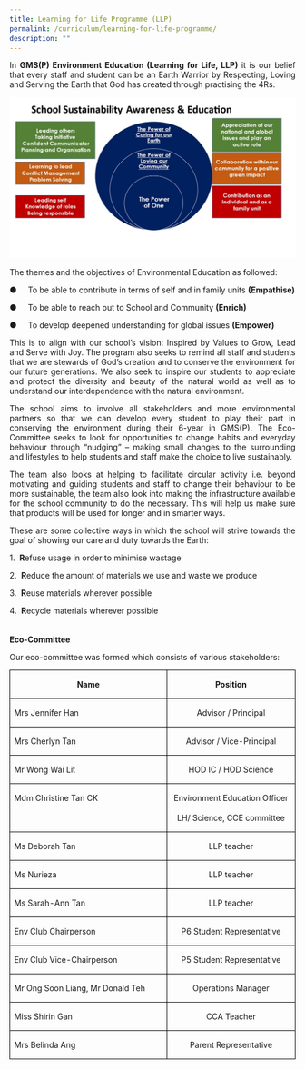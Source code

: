 ```yaml
---
title: Learning for Life Programme (LLP)
permalink: /curriculum/learning-for-life-programme/
description: ""
---
```


<p style="text-align: justify;">In <b>GMS(P) Environment Education (Learning for Life, LLP)</b> it is our belief that every staff and student can be an Earth Warrior by Respecting, Loving and Serving the Earth that God has created through practising the 4Rs.<br>

![](/images/LLP.jpg)<br>
	

</p><p style="text-align: justify;">The themes and the objectives of Environmental Education as followed:

</p><p style="text-align: justify;">●&nbsp;&nbsp;&nbsp;&nbsp; To be able to contribute in terms of self and in family units <b>(Empathise)</b>

</p><p style="text-align: justify;">●&nbsp;&nbsp;&nbsp;&nbsp; To be able to reach out to School and Community <b>(Enrich)</b>

</p><p style="text-align: justify;">●&nbsp;&nbsp;&nbsp;&nbsp; To develop deepened understanding for global issues <b>(Empower)</b>

</p><p style="text-align: justify;">This is to align with our school’s vision: Inspired by Values to Grow, Lead and Serve with Joy. The program also seeks to remind all staff and students that we are stewards of God’s creation and to conserve the environment for our future generations. We also seek to inspire our students to appreciate and protect the diversity and beauty of the natural world as well as to understand our interdependence with the natural environment.

</p><p style="text-align: justify;">The school aims to involve all stakeholders and more environmental partners so that we can develop every student to play their part in conserving the environment during their 6-year in GMS(P). The Eco-Committee seeks to look for opportunities to change habits and everyday behaviour through “nudging” – making small changes to the surrounding and lifestyles to help students and staff make the choice to live sustainably.

</p><p style="text-align: justify;">The team also looks at helping to facilitate circular activity i.e. beyond motivating and guiding students and staff to change their behaviour to be more sustainable, the team also look into making the infrastructure available for the school community to do the necessary. This will help us make sure that products will be used for longer and in smarter ways.

</p><p style="text-align: justify;">These are some collective ways in which the school will strive towards the goal of showing our care and duty towards the Earth:<br>

1.&nbsp; <b>R</b>efuse usage in order to minimise wastage<br>

2.&nbsp; <b>R</b>educe the amount of materials we use and waste we produce<br>

3.&nbsp; <b>R</b>euse materials wherever possible<br>

4.&nbsp; <b>R</b>ecycle materials wherever possible<br>
<br>
<br>
<b>Eco-Committee</b><br>
<p style="text-align: justify;">Our eco-committee was formed which consists of various stakeholders:

<table style="border-collapse:collapse;mso-table-layout-alt:fixed;border:none;
 mso-border-alt:solid black .5pt;mso-yfti-tbllook:1024;mso-padding-alt:0cm 5.4pt 0cm 5.4pt;
 mso-border-insideh:.5pt solid black;mso-border-insidev:.5pt solid black" width="612" cellpadding="0" cellspacing="0" border="1" class="MsoNormalTable"><tbody><tr style="mso-yfti-irow:0;mso-yfti-firstrow:yes"><td style="width:260.55pt;border:solid black 1.0pt;
  mso-border-alt:solid black .5pt;padding:0cm 5.4pt 0cm 5.4pt" valign="top" width="347"><p style="text-align:center;line-height:150%" align="center" class="MsoNormal"><b style="mso-bidi-font-weight:normal"><span lang="EN-SG">Name</span></b></p></td><td style="width:7.0cm;border:solid black 1.0pt;
  border-left:none;mso-border-left-alt:solid black .5pt;mso-border-alt:solid black .5pt;
  padding:0cm 5.4pt 0cm 5.4pt" valign="top" width="265"><p style="text-align:center;line-height:150%" align="center" class="MsoNormal"><b style="mso-bidi-font-weight:normal"><span lang="EN-SG">Position</span></b></p></td></tr><tr style="mso-yfti-irow:1"><td style="width:260.55pt;border:solid black 1.0pt;
  border-top:none;mso-border-top-alt:solid black .5pt;mso-border-alt:solid black .5pt;
  padding:0cm 5.4pt 0cm 5.4pt" valign="top" width="347"><p style="line-height:150%" class="MsoNormal"><span lang="EN-SG">Mrs Jennifer Han</span></p></td><td style="width:7.0cm;border-top:none;border-left:none;
  border-bottom:solid black 1.0pt;border-right:solid black 1.0pt;mso-border-top-alt:
  solid black .5pt;mso-border-left-alt:solid black .5pt;mso-border-alt:solid black .5pt;
  padding:0cm 5.4pt 0cm 5.4pt" valign="top" width="265"><p style="text-align:center;line-height:150%" align="center" class="MsoNormal"><span lang="EN-SG">Advisor / Principal</span></p></td></tr><tr style="mso-yfti-irow:2"><td style="width:260.55pt;border:solid black 1.0pt;
  border-top:none;mso-border-top-alt:solid black .5pt;mso-border-alt:solid black .5pt;
  padding:0cm 5.4pt 0cm 5.4pt" valign="top" width="347"><p style="line-height:150%" class="MsoNormal"><span lang="EN-SG">Mrs Cherlyn Tan</span></p></td><td style="width:7.0cm;border-top:none;border-left:none;
  border-bottom:solid black 1.0pt;border-right:solid black 1.0pt;mso-border-top-alt:
  solid black .5pt;mso-border-left-alt:solid black .5pt;mso-border-alt:solid black .5pt;
  padding:0cm 5.4pt 0cm 5.4pt" valign="top" width="265"><p style="text-align:center;line-height:150%" align="center" class="MsoNormal"><span lang="EN-SG">Advisor / Vice-Principal</span></p></td></tr><tr style="mso-yfti-irow:3"><td style="width:260.55pt;border:solid black 1.0pt;
  border-top:none;mso-border-top-alt:solid black .5pt;mso-border-alt:solid black .5pt;
  padding:0cm 5.4pt 0cm 5.4pt" valign="top" width="347"><p style="line-height:150%" class="MsoNormal"><span lang="EN-SG">Mr Wong Wai Lit</span></p></td><td style="width:7.0cm;border-top:none;border-left:none;
  border-bottom:solid black 1.0pt;border-right:solid black 1.0pt;mso-border-top-alt:
  solid black .5pt;mso-border-left-alt:solid black .5pt;mso-border-alt:solid black .5pt;
  padding:0cm 5.4pt 0cm 5.4pt" valign="top" width="265"><p style="text-align:center;line-height:150%" align="center" class="MsoNormal"><span lang="EN-SG">HOD IC / HOD Science</span></p></td></tr><tr style="mso-yfti-irow:4"><td style="width:260.55pt;border:solid black 1.0pt;
  border-top:none;mso-border-top-alt:solid black .5pt;mso-border-alt:solid black .5pt;
  padding:0cm 5.4pt 0cm 5.4pt" valign="top" width="347"><p style="line-height:150%" class="MsoNormal"><span lang="EN-SG">Mdm Christine Tan CK</span></p></td><td style="width:7.0cm;border-top:none;border-left:none;
  border-bottom:solid black 1.0pt;border-right:solid black 1.0pt;mso-border-top-alt:
  solid black .5pt;mso-border-left-alt:solid black .5pt;mso-border-alt:solid black .5pt;
  padding:0cm 5.4pt 0cm 5.4pt" valign="top" width="265"><p style="text-align:center;line-height:150%" align="center" class="MsoNormal"><span lang="EN-SG">Environment Education Officer</span><p style="text-align:center;line-height:150%" align="center" class="MsoNormal"><span lang="EN-SG">LH/ Science, CCE committee</span></p></td></tr><tr style="mso-yfti-irow:5"><td style="width:260.55pt;border:solid black 1.0pt;
  border-top:none;mso-border-top-alt:solid black .5pt;mso-border-alt:solid black .5pt;
  padding:0cm 5.4pt 0cm 5.4pt" valign="top" width="347"><p style="line-height:150%" class="MsoNormal"><span lang="EN-SG">Ms Deborah Tan</span></p></td><td style="width:7.0cm;border-top:none;border-left:none;
  border-bottom:solid black 1.0pt;border-right:solid black 1.0pt;mso-border-top-alt:
  solid black .5pt;mso-border-left-alt:solid black .5pt;mso-border-alt:solid black .5pt;
  padding:0cm 5.4pt 0cm 5.4pt" valign="top" width="265"><p style="text-align:center;line-height:150%" align="center" class="MsoNormal"><span lang="EN-SG">LLP teacher</span></p></td></tr><tr style="mso-yfti-irow:6"><td style="width:260.55pt;border:solid black 1.0pt;
  border-top:none;mso-border-top-alt:solid black .5pt;mso-border-alt:solid black .5pt;
  padding:0cm 5.4pt 0cm 5.4pt" valign="top" width="347"><p style="line-height:150%" class="MsoNormal"><span lang="EN-SG">Ms Nurieza</span></p></td><td style="width:7.0cm;border-top:none;border-left:none;
  border-bottom:solid black 1.0pt;border-right:solid black 1.0pt;mso-border-top-alt:
  solid black .5pt;mso-border-left-alt:solid black .5pt;mso-border-alt:solid black .5pt;
  padding:0cm 5.4pt 0cm 5.4pt" valign="top" width="265"><p style="text-align:center;line-height:150%" align="center" class="MsoNormal"><span lang="EN-SG">LLP teacher</span></p></td></tr><tr style="mso-yfti-irow:7"><td style="width:260.55pt;border:solid black 1.0pt;
  border-top:none;mso-border-top-alt:solid black .5pt;mso-border-alt:solid black .5pt;
  padding:0cm 5.4pt 0cm 5.4pt" valign="top" width="347"><p style="line-height:150%" class="MsoNormal"><span lang="EN-SG">Ms Sarah-Ann Tan</span></p></td><td style="width:7.0cm;border-top:none;border-left:none;
  border-bottom:solid black 1.0pt;border-right:solid black 1.0pt;mso-border-top-alt:
  solid black .5pt;mso-border-left-alt:solid black .5pt;mso-border-alt:solid black .5pt;
  padding:0cm 5.4pt 0cm 5.4pt" valign="top" width="265"><p style="text-align:center;line-height:150%" align="center" class="MsoNormal"><span lang="EN-SG">LLP teacher</span></p></td></tr><tr style="mso-yfti-irow:8"><td style="width:260.55pt;border:solid black 1.0pt;
  border-top:none;mso-border-top-alt:solid black .5pt;mso-border-alt:solid black .5pt;
  padding:0cm 5.4pt 0cm 5.4pt" valign="top" width="347"><p style="line-height:150%" class="MsoNormal"><span lang="EN-SG">Env Club Chairperson</span></p></td><td style="width:7.0cm;border-top:none;border-left:none;
  border-bottom:solid black 1.0pt;border-right:solid black 1.0pt;mso-border-top-alt:
  solid black .5pt;mso-border-left-alt:solid black .5pt;mso-border-alt:solid black .5pt;
  padding:0cm 5.4pt 0cm 5.4pt" valign="top" width="265"><p style="text-align:center;line-height:150%" align="center" class="MsoNormal"><span lang="EN-SG">P6 Student Representative</span></p></td></tr><tr style="mso-yfti-irow:9"><td style="width:260.55pt;border:solid black 1.0pt;
  border-top:none;mso-border-top-alt:solid black .5pt;mso-border-alt:solid black .5pt;
  padding:0cm 5.4pt 0cm 5.4pt" valign="top" width="347"><p style="line-height:150%" class="MsoNormal"><span lang="EN-SG">Env Club Vice-Chairperson</span></p></td><td style="width:7.0cm;border-top:none;border-left:none;
  border-bottom:solid black 1.0pt;border-right:solid black 1.0pt;mso-border-top-alt:
  solid black .5pt;mso-border-left-alt:solid black .5pt;mso-border-alt:solid black .5pt;
  padding:0cm 5.4pt 0cm 5.4pt" valign="top" width="265"><p style="text-align:center;line-height:150%" align="center" class="MsoNormal"><span lang="EN-SG">P5 Student Representative</span></p></td></tr><tr style="mso-yfti-irow:10"><td style="width:260.55pt;border:solid black 1.0pt;
  border-top:none;mso-border-top-alt:solid black .5pt;mso-border-alt:solid black .5pt;
  padding:0cm 5.4pt 0cm 5.4pt" valign="top" width="347"><p style="line-height:150%" class="MsoNormal"><span lang="EN-SG">Mr Ong Soon Liang, Mr Donald Teh</span></p></td><td style="width:7.0cm;border-top:none;border-left:none;
  border-bottom:solid black 1.0pt;border-right:solid black 1.0pt;mso-border-top-alt:
  solid black .5pt;mso-border-left-alt:solid black .5pt;mso-border-alt:solid black .5pt;
  padding:0cm 5.4pt 0cm 5.4pt" valign="top" width="265"><p style="text-align:center;line-height:150%" align="center" class="MsoNormal"><span lang="EN-SG">Operations Manager</span></p></td></tr><tr style="mso-yfti-irow:11"><td style="width:260.55pt;border:solid black 1.0pt;
  border-top:none;mso-border-top-alt:solid black .5pt;mso-border-alt:solid black .5pt;
  padding:0cm 5.4pt 0cm 5.4pt" valign="top" width="347"><p style="line-height:150%" class="MsoNormal"><span lang="EN-SG">Miss Shirin Gan</span></p></td><td style="width:7.0cm;border-top:none;border-left:none;
  border-bottom:solid black 1.0pt;border-right:solid black 1.0pt;mso-border-top-alt:
  solid black .5pt;mso-border-left-alt:solid black .5pt;mso-border-alt:solid black .5pt;
  padding:0cm 5.4pt 0cm 5.4pt" valign="top" width="265"><p style="text-align:center;line-height:150%" align="center" class="MsoNormal"><span lang="EN-SG">CCA Teacher</span></p></td></tr><tr style="mso-yfti-irow:12;mso-yfti-lastrow:yes"><td style="width:260.55pt;border:solid black 1.0pt;
  border-top:none;mso-border-top-alt:solid black .5pt;mso-border-alt:solid black .5pt;
  padding:0cm 5.4pt 0cm 5.4pt" valign="top" width="347"><p style="line-height:150%" class="MsoNormal"><span lang="EN-SG">Mrs Belinda Ang</span></p></td><td style="width:7.0cm;border-top:none;border-left:none;
  border-bottom:solid black 1.0pt;border-right:solid black 1.0pt;mso-border-top-alt:
  solid black .5pt;mso-border-left-alt:solid black .5pt;mso-border-alt:solid black .5pt;
  padding:0cm 5.4pt 0cm 5.4pt" valign="top" width="265"><p style="text-align:center;line-height:150%" align="center" class="MsoNormal"><span lang="EN-SG">Parent Representative</span></p></td></tr></tbody></table></p>